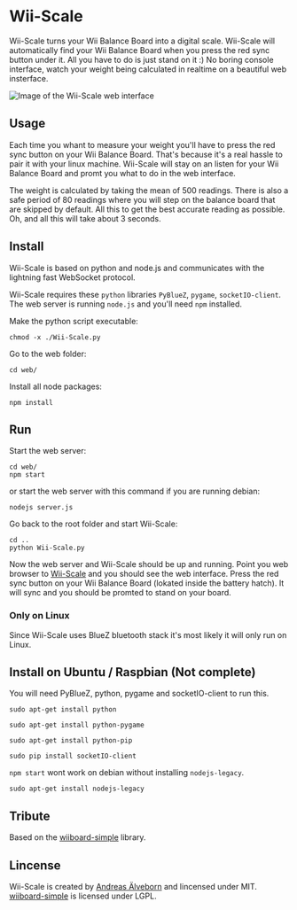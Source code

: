 # Wii-Scale

Wii-Scale turns your Wii Balance Board into a digital scale. Wii-Scale will automatically find your Wii Balance Board when you press the red sync button under it. All you have to do is just stand on it :) No boring console interface, watch your weight being calculated in realtime on a beautiful web insterface.


![Image of the Wii-Scale web interface](https://lh5.googleusercontent.com/RsUY3uzuUjYNqxs8iS07eaWySbWfK9GUHhAzw-hIVuKY_CkCP6He1zn0HNWp2zfVSrq4ZTrt4AU=w1290-h520)

## Usage

Each time you whant to measure your weight you'll have to press the red sync button on your Wii Balance Board. That's because it's a real hassle to pair it with your linux machine. Wii-Scale will stay on an listen for your Wii Balance Board and promt you what to do in the web interface.

The weight is calculated by taking the mean of 500 readings. There is also a safe period of 80 readings where you will step on the balance board that are skipped by default. All this to get the best accurate reading as possible. Oh, and all this will take about 3 seconds.


## Install

Wii-Scale is based on python and node.js and communicates with the lightning fast WebSocket protocol. 

Wii-Scale requires these  `python` libraries `PyBlueZ`, `pygame`, `socketIO-client`. The web server is running `node.js` and you'll need `npm` installed.

Make the python script executable:

	chmod -x ./Wii-Scale.py

Go to the web folder:

	cd web/

Install all node packages:

	npm install

## Run

Start the web server:

	cd web/
	npm start

or start the web server with this command if you are running debian:

	nodejs server.js

Go back to the root folder and start Wii-Scale:

	cd ..
	python Wii-Scale.py

Now the web server and Wii-Scale should be up and running. Point you web browser to [Wii-Scale](http://localhost:8080) and you should see the web interface. Press the red sync button on your Wii Balance Board (lokated inside the battery hatch). It will sync and you should be promted to stand on your board.


### Only on Linux

Since Wii-Scale uses BlueZ bluetooth stack it's most likely it will only run on Linux.

## Install on Ubuntu / Raspbian (Not complete)


You will need PyBlueZ, python, pygame and socketIO-client to run this.

	sudo apt-get install python

	sudo apt-get install python-pygame

	sudo apt-get install python-pip

	sudo pip install socketIO-client

`npm start` wont work on debian without installing `nodejs-legacy`.

	sudo apt-get install nodejs-legacy



## Tribute

Based on the [wiiboard-simple](https://code.google.com/p/wiiboard-simple/) library.


## Lincense

Wii-Scale is created by [Andreas Älveborn](http://aelveborn.com) and lincensed under MIT. [wiiboard-simple](https://code.google.com/p/wiiboard-simple/)  is licensed under LGPL.
